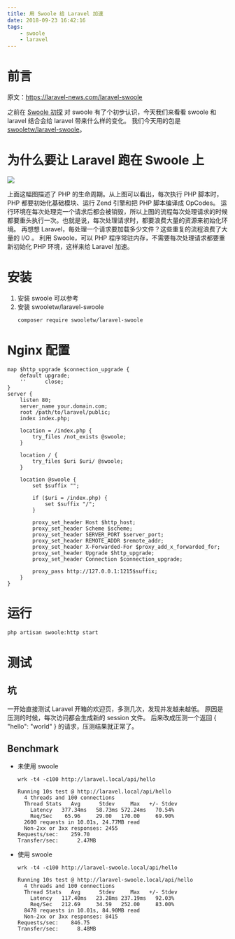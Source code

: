 ```yaml
---
title: 用 Swoole 给 Laravel 加速
date: 2018-09-23 16:42:16
tags:
    - swoole
    - laravel
---
```


# 前言

原文：https://laravel-news.com/laravel-swoole

之前在 [Swoole 初探](https://lidelin.github.io/2018/08/26/Swoole-%E5%88%9D%E6%8E%A2/) 对 swoole 有了个初步认识，今天我们来看看 swoole 和 laravel 结合会给 laravel 带来什么样的变化。
我们今天用的包是 [swooletw/laravel-swoole](https://github.com/swooletw/laravel-swoole)。

<!--more-->

# 为什么要让 Laravel 跑在 Swoole 上

![](Vjtm7I9-1.png)

上面这幅图描述了 PHP 的生命周期。从上图可以看出，每次执行 PHP 脚本时，PHP 都要初始化基础模块、运行 Zend 引擎和把 PHP 脚本编译成 OpCodes。
运行环境在每次处理完一个请求后都会被销毁，所以上图的流程每次处理请求的时候都要重头执行一次。也就是说，每次处理请求时，都要浪费大量的资源来初始化环境。
再想想 Laravel，每处理一个请求要加载多少文件？这些重复的流程浪费了大量的 I/O 。
利用 Swoole，可以 PHP 程序常驻内存，不需要每次处理请求都要重新初始化 PHP 环境，这样来给 Laravel 加速。

# 安装
1. 安装 swoole
    可以参考
2. 安装 swooletw/laravel-swoole
    ```bash
    composer require swooletw/laravel-swoole
    ```

# Nginx 配置
```
map $http_upgrade $connection_upgrade {
    default upgrade;
    ''      close;
}
server {
    listen 80;
    server_name your.domain.com;
    root /path/to/laravel/public;
    index index.php;

    location = /index.php {
        try_files /not_exists @swoole;
    }

    location / {
        try_files $uri $uri/ @swoole;
    }

    location @swoole {
        set $suffix "";

        if ($uri = /index.php) {
            set $suffix "/";
        }

        proxy_set_header Host $http_host;
        proxy_set_header Scheme $scheme;
        proxy_set_header SERVER_PORT $server_port;
        proxy_set_header REMOTE_ADDR $remote_addr;
        proxy_set_header X-Forwarded-For $proxy_add_x_forwarded_for;
        proxy_set_header Upgrade $http_upgrade;
        proxy_set_header Connection $connection_upgrade;

        proxy_pass http://127.0.0.1:1215$suffix;
    }
}
```

# 运行
```bash
php artisan swoole:http start
```

# 测试

## 坑
一开始直接测试 Laravel 开箱的欢迎页，多测几次，发现并发越来越低。
原因是压测的时候，每次访问都会生成新的 session 文件。
后来改成压测一个返回 { "hello": "world" } 的请求，压测结果就正常了。

## Benchmark

- 未使用 swoole 
    ```
    wrk -t4 -c100 http://laravel.local/api/hello

    Running 10s test @ http://laravel.local/api/hello
      4 threads and 100 connections
      Thread Stats   Avg      Stdev     Max   +/- Stdev
        Latency   377.34ms   58.73ms 572.24ms   70.54%
        Req/Sec    65.96     29.00   170.00     69.90%
      2600 requests in 10.01s, 24.77MB read
      Non-2xx or 3xx responses: 2455
    Requests/sec:    259.70
    Transfer/sec:      2.47MB
    ```
    
- 使用 swoole
    ```
    wrk -t4 -c100 http://laravel-swoole.local/api/hello
    
    Running 10s test @ http://laravel-swoole.local/api/hello
      4 threads and 100 connections
      Thread Stats   Avg      Stdev     Max   +/- Stdev
        Latency   117.40ms   23.28ms 237.19ms   92.03%
        Req/Sec   212.69     34.59   252.00     83.00%
      8478 requests in 10.01s, 84.90MB read
      Non-2xx or 3xx responses: 8415
    Requests/sec:    846.75
    Transfer/sec:      8.48MB
    ```



